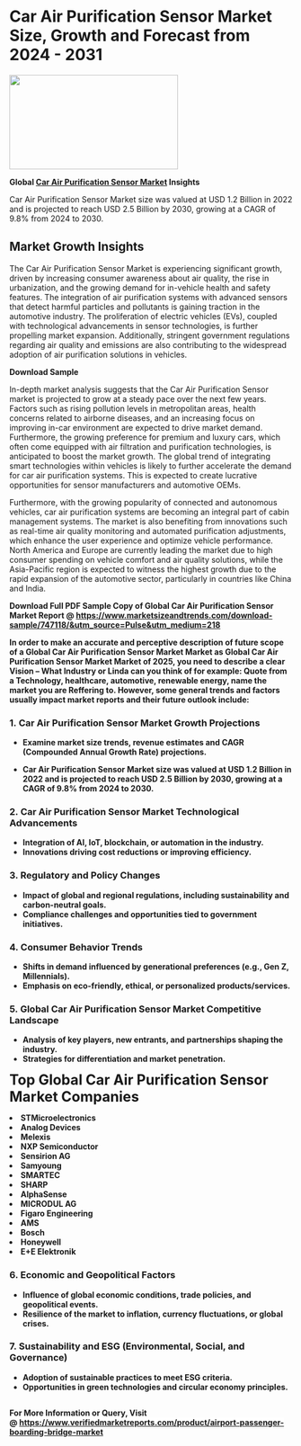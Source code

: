 <H1>Car Air Purification Sensor Market Size, Growth and Forecast from 2024 - 2031</H1><img class="aligncenter size-medium wp-image-584254" src="https://thirdeyenews.in/wp-content/uploads/2024/09/Global-Market-Research-300x168.jpeg" alt="" width="300" height="168" /><p><strong>Global&nbsp;<a href="https://www.marketsizeandtrends.com/download-sample/747118/&amp;utm_source=Pulse&amp;utm_medium=218">Car Air Purification Sensor Market</a> Insights</strong></p><p>Car Air Purification Sensor Market size was valued at USD 1.2 Billion in 2022 and is projected to reach USD 2.5 Billion by 2030, growing at a CAGR of 9.8% from 2024 to 2030.</p><p><h2>Market Growth Insights</h2> <p>The Car Air Purification Sensor Market is experiencing significant growth, driven by increasing consumer awareness about air quality, the rise in urbanization, and the growing demand for in-vehicle health and safety features. The integration of air purification systems with advanced sensors that detect harmful particles and pollutants is gaining traction in the automotive industry. The proliferation of electric vehicles (EVs), coupled with technological advancements in sensor technologies, is further propelling market expansion. Additionally, stringent government regulations regarding air quality and emissions are also contributing to the widespread adoption of air purification solutions in vehicles.</p> <p><strong>Download Sample</strong></p> <p>In-depth market analysis suggests that the Car Air Purification Sensor market is projected to grow at a steady pace over the next few years. Factors such as rising pollution levels in metropolitan areas, health concerns related to airborne diseases, and an increasing focus on improving in-car environment are expected to drive market demand. Furthermore, the growing preference for premium and luxury cars, which often come equipped with air filtration and purification technologies, is anticipated to boost the market growth. The global trend of integrating smart technologies within vehicles is likely to further accelerate the demand for car air purification systems. This is expected to create lucrative opportunities for sensor manufacturers and automotive OEMs.</p> <p>Furthermore, with the growing popularity of connected and autonomous vehicles, car air purification systems are becoming an integral part of cabin management systems. The market is also benefiting from innovations such as real-time air quality monitoring and automated purification adjustments, which enhance the user experience and optimize vehicle performance. North America and Europe are currently leading the market due to high consumer spending on vehicle comfort and air quality solutions, while the Asia-Pacific region is expected to witness the highest growth due to the rapid expansion of the automotive sector, particularly in countries like China and India.</p> <p><strong></p><p><span class=""><strong>Download Full PDF Sample Copy of Global Car Air Purification Sensor Market Report</strong> @ <a href="https://www.marketsizeandtrends.com/download-sample/747118/&amp;utm_source=Pulse&amp;utm_medium=218" target="_blank">https://www.marketsizeandtrends.com/download-sample/747118/&amp;utm_source=Pulse&amp;utm_medium=218</a></span></p><p>In order to make an accurate and perceptive description of future scope of a Global&nbsp;Car Air Purification Sensor Market Market as Global&nbsp;Car Air Purification Sensor Market Market of 2025, you need to describe a clear Vision &ndash; What Industry or Linda can you think of for example: Quote from a Technology, healthcare, automotive, renewable energy, name the market you are Reffering to. However, some general trends and factors usually impact market reports and their future outlook include:</p><h3>1.&nbsp;<strong>Car Air Purification Sensor Market Growth Projections</strong></h3><ul><li>Examine market size trends, revenue estimates and CAGR (Compounded Annual Growth Rate) projections.</li><li><p>Car Air Purification Sensor Market size was valued at USD 1.2 Billion in 2022 and is projected to reach USD 2.5 Billion by 2030, growing at a CAGR of 9.8% from 2024 to 2030.</p></li></ul><h3>2.&nbsp;<strong>Car Air Purification Sensor Market Technological Advancements</strong></h3><ul><li>Integration of AI, IoT, blockchain, or automation in the industry.</li><li>Innovations driving cost reductions or improving efficiency.</li></ul><h3>3.&nbsp;<strong>Regulatory and Policy Changes</strong></h3><ul><li>Impact of global and regional regulations, including sustainability and carbon-neutral goals.</li><li>Compliance challenges and opportunities tied to government initiatives.</li></ul><h3>4.&nbsp;<strong>Consumer Behavior Trends</strong></h3><ul><li>Shifts in demand influenced by generational preferences (e.g., Gen Z, Millennials).</li><li>Emphasis on eco-friendly, ethical, or personalized products/services.</li></ul><h3>5.&nbsp;<strong>Global Car Air Purification Sensor Market Competitive Landscape</strong></h3><ul><li>Analysis of key players, new entrants, and partnerships shaping the industry.</li><li>Strategies for differentiation and market penetration.</li></ul><p data-pm-slice="1 1 []"><span style="color: inherit; font-family: inherit; font-size: 25px;">Top Global Car Air Purification Sensor Market Companies</span></p><div class="" data-test-id=""><p><li>STMicroelectronics</li><li> Analog Devices</li><li> Melexis</li><li> NXP Semiconductor</li><li> Sensirion AG</li><li> Samyoung</li><li> SMARTEC</li><li> SHARP</li><li> AlphaSense</li><li> MICRODUL AG</li><li> Figaro Engineering</li><li> AMS</li><li> Bosch</li><li> Honeywell</li><li> E+E Elektronik</li></p></div><h3>6.&nbsp;<strong>Economic and Geopolitical Factors</strong></h3><ul><li>Influence of global economic conditions, trade policies, and geopolitical events.</li><li>Resilience of the market to inflation, currency fluctuations, or global crises.</li></ul><h3>7.&nbsp;<strong>Sustainability and ESG (Environmental, Social, and Governance)</strong></h3><ul><li>Adoption of sustainable practices to meet ESG criteria.</li><li>Opportunities in green technologies and circular economy principles.</li></ul><h2><strong style="font-size: 14px;">For More Information or Query, Visit @&nbsp;</strong><a style="background-color: #ffffff; font-size: 14px;" href="https://www.marketsizeandtrends.com/report/car-air-purification-sensor-market/" target="_blank">https://www.verifiedmarketreports.com/product/airport-passenger-boarding-bridge-market</a></h2>
